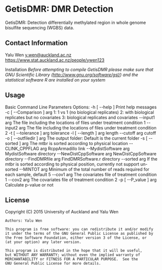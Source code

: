 GetisDMR: DMR Detection 
========================================================

GetisDMR: Detection differentially methylated region in whole genome bisulfite sequencing (WGBS) data.

Contact Information
-------------------

Yalu Wen
y.wen@auckland.ac.nz
https://www.stat.auckland.ac.nz/people/ywen123

Installation
*Before attempting to compile GetisDMR please make sure that GNU Scientific 
Library (http://www.gnu.org/software/gsl/) and the statistical software R are installed on your system*

Usage
-----

Basic Command Line Parameters
Options:
  -h [ --help ]            Print help messages
  -c [ --Comparison ] arg  1: 1 vs 1 (no biological replicates) 
                           2: with biological replicates but no covariates 
                           3: biological replicates and covariates
  --input1 arg             The file including the locations of files under 
                           treatment condition 1
  --input2 arg             The file including the locations of files under 
                           treatment condition 2
  -t [ --tolerance ] arg   tolerance
  -l [ --length ] arg      length
  --cutoff arg             cutoff
  -o [ --outfiledir ] arg  The output folder: Default is the current folder
  -s [ --sorted ] arg      The mtbr is sorted according to physical location
  --CLINK_CPPFLAG arg      RcppArmadillo link
  --MydistSoftware arg     MydistSoftware directory
  --NewDistCppSoftware arg NewDistCppSoftware directory
  --FindDMRfile arg        FindDMRSoftware.r directory
  --sorted arg             If the mtbr is sorted according to physical 
                           position, currently not support un-sorted
  --MINTOT arg             Minimum of the total number of reads required for 
                           each sample, default 5
  --cov1 arg               The covariates file of treatment condition 1
  --cov2 arg               The covariates file of treatment condition 2
  -p [ --P_value ] arg     Calculate p-value or not

License
-------
Copyright (C) 2015 University of Auckland and Yalu Wen

    Authors: Yalu Wen

    This program is free software: you can redistribute it and/or modify
    it under the terms of the GNU General Public License as published by
    the Free Software Foundation, either version 3 of the License, or
    (at your option) any later version.

    This program is distributed in the hope that it will be useful,
    but WITHOUT ANY WARRANTY; without even the implied warranty of
    MERCHANTABILITY or FITNESS FOR A PARTICULAR PURPOSE.  See the
    GNU General Public License for more details.
